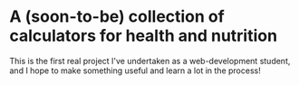 # A (soon-to-be) collection of calculators for health and nutrition # 

This is the first real project I've undertaken as a web-development student, and I hope to make something useful and learn a lot in the process! 
